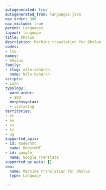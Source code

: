 ```yaml
---
autogenerated: true
autogenerated_from: languages.json
nav_order: 998
nav_exclude: true
parent: Languages
layout: language
title: Dholuo
description: Machine translation for Dholuo
codes:
- luo
names:
- Dholuo
family:
- slug: nilo-saharan
  name: Nilo-Saharan
scripts:
- Latn
typology:
  word_order:
  - SVO
  morphosyntax:
  - isolating
territories:
- et
- ke
- ss
- tz
- ug
supported_apis:
- id: modernmt
  name: ModernMT
- id: google
  name: Google Translate
supported_qe_apis: []
seo:
  name: Machine translation for Dholuo
  type: Language

---
```


